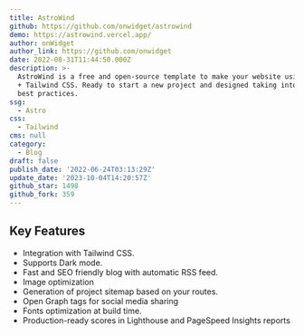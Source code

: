 ```yaml
---
title: AstroWind
github: https://github.com/onwidget/astrowind
demo: https://astrowind.vercel.app/
author: onWidget
author_link: https://github.com/onwidget
date: 2022-08-31T11:44:50.000Z
description: >-
  AstroWind is a free and open-source template to make your website using Astro
  + Tailwind CSS. Ready to start a new project and designed taking into account
  best practices.
ssg:
  - Astro
css:
  - Tailwind
cms: null
category:
  - Blog
draft: false
publish_date: '2022-06-24T03:13:29Z'
update_date: '2023-10-04T14:20:57Z'
github_star: 1498
github_fork: 359
---
```


## Key Features

- Integration with Tailwind CSS.
- Supports Dark mode.
- Fast and SEO friendly blog with automatic RSS feed.
- Image optimization
- Generation of project sitemap based on your routes.
- Open Graph tags for social media sharing
- Fonts optimization at build time.
- Production-ready scores in Lighthouse and PageSpeed Insights reports
